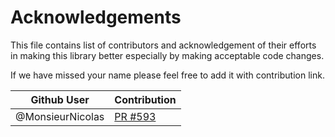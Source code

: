 # Acknowledgements
This file contains list of contributors and acknowledgement of their efforts in making this library better especially by making acceptable code changes.

If we have missed your name please feel free to add it with contribution link.

| **Github User**                      |          **Contribution**        |
|--------------------------------------|----------------------------------|
| @MonsieurNicolas                     | [PR #593](https://github.com/muflihun/easyloggingpp/pull/593) |
